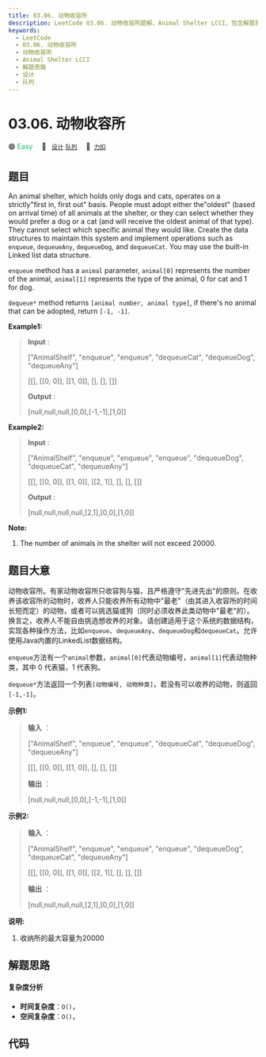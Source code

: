 ```yaml
---
title: 03.06. 动物收容所
description: LeetCode 03.06. 动物收容所题解，Animal Shelter LCCI，包含解题思路、复杂度分析以及完整的 JavaScript 代码实现。
keywords:
  - LeetCode
  - 03.06. 动物收容所
  - 动物收容所
  - Animal Shelter LCCI
  - 解题思路
  - 设计
  - 队列
---
```


# 03.06. 动物收容所

🟢 <font color=#15bd66>Easy</font>&emsp; 🔖&ensp; [`设计`](/tag/design.md) [`队列`](/tag/queue.md)&emsp; 🔗&ensp;[`力扣`](https://leetcode.cn/problems/animal-shelter-lcci)

## 题目

An animal shelter, which holds only dogs and cats, operates on a
strictly"first in, first out" basis. People must adopt either the"oldest"
(based on arrival time) of all animals at the shelter, or they can select
whether they would prefer a dog or a cat (and will receive the oldest animal
of that type). They cannot select which specific animal they would like.
Create the data structures to maintain this system and implement operations
such as `enqueue`, `dequeueAny`, `dequeueDog`, and `dequeueCat`. You may use
the built-in Linked list data structure.

`enqueue` method has a `animal` parameter, `animal[0]` represents the number
of the animal, `animal[1]` represents the type of the animal, 0 for cat and 1
for dog.

`dequeue*` method returns `[animal number, animal type]`, if there's no animal
that can be adopted, return `[-1, -1]`.

**Example1:**

> 
> 
> 
> 
> 
> **Input** : 
> 
> ["AnimalShelf", "enqueue", "enqueue", "dequeueCat", "dequeueDog", "dequeueAny"]
> 
> [[], [[0, 0]], [[1, 0]], [], [], []]
> 
> **Output** : 
> 
> [null,null,null,[0,0],[-1,-1],[1,0]]

**Example2:**

> 
> 
> 
> 
> 
> **Input** : 
> 
> ["AnimalShelf", "enqueue", "enqueue", "enqueue", "dequeueDog", "dequeueCat", "dequeueAny"]
> 
> [[], [[0, 0]], [[1, 0]], [[2, 1]], [], [], []]
> 
> **Output** : 
> 
> [null,null,null,null,[2,1],[0,0],[1,0]]
> 
> 

**Note:**

  1. The number of animals in the shelter will not exceed 20000.


## 题目大意

动物收容所。有家动物收容所只收容狗与猫，且严格遵守"先进先出"的原则。在收养该收容所的动物时，收养人只能收养所有动物中"最老"（由其进入收容所的时间长短而定）的动物，或者可以挑选猫或狗（同时必须收养此类动物中"最老"的）。换言之，收养人不能自由挑选想收养的对象。请创建适用于这个系统的数据结构，实现各种操作方法，比如`enqueue`、`dequeueAny`、`dequeueDog`和`dequeueCat`。允许使用Java内置的LinkedList数据结构。

`enqueue`方法有一个`animal`参数，`animal[0]`代表动物编号，`animal[1]`代表动物种类，其中 0 代表猫，1 代表狗。

`dequeue*`方法返回一个列表`[动物编号, 动物种类]`，若没有可以收养的动物，则返回`[-1,-1]`。

**示例1:**

> 
> 
> 
> 
> 
> **输入** ：
> 
> ["AnimalShelf", "enqueue", "enqueue", "dequeueCat", "dequeueDog", "dequeueAny"]
> 
> [[], [[0, 0]], [[1, 0]], [], [], []]
> 
> **输出** ：
> 
> [null,null,null,[0,0],[-1,-1],[1,0]]
> 
> 

**示例2:**

> 
> 
> 
> 
> 
> **输入** ：
> 
> ["AnimalShelf", "enqueue", "enqueue", "enqueue", "dequeueDog", "dequeueCat", "dequeueAny"]
> 
> [[], [[0, 0]], [[1, 0]], [[2, 1]], [], [], []]
> 
> **输出** ：
> 
> [null,null,null,null,[2,1],[0,0],[1,0]]
> 
> 

**说明:**

  1. 收纳所的最大容量为20000


## 解题思路

#### 复杂度分析

- **时间复杂度**：`O()`，
- **空间复杂度**：`O()`，

## 代码

```javascript

```